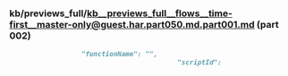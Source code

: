 ### kb/previews_full/kb__previews_full__flows__time-first__master-only@guest.har.part050.md.part001.md (part 002)

```md
                  "functionName": "",
                                          "scriptId":
```

```
